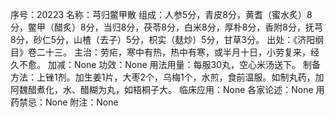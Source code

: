 序号：20223
名称：芎归鳖甲散
组成：人参5分，青皮8分，黄耆（蜜水炙）8分，鳖甲（醋炙）8分，当归8分，茯苓8分，白米8分，厚朴8分，香附8分，抚芎8分，砂仁5分，山楂（去子）5分，枳实（麸炒）5分，甘草3分。
出处：《济阳纲目》卷二十三。
主治：劳疟，寒中有热，热中有寒，或半月十日，小劳复来，经久不愈。
加减：None
功效：None
用法用量：每服30丸，空心米汤送下。
制备方法：上锉1剂。加生姜1片，大枣2个，乌梅1个，水煎，食前温服。如制丸药，加阿魏醋煮化，水、醋糊为丸，如梧桐子大。
临床应用：None
各家论述：None
用药禁忌：None
附注：None
